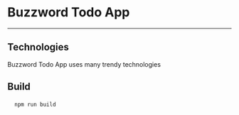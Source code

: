 # Buzzword Todo App

----



## Technologies

Buzzword Todo App uses many trendy technologies



## Build

    `npm run build`



